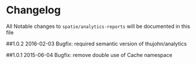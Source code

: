 # Changelog

All Notable changes to `spatie/analytics-reports` will be documented in this file

##1.0.2 2016-02-03
Bugfix: required semantic version of thujohn/analytics

##1.0.1 2015-06-04
Bugfix: remove double use of Cache namespace

